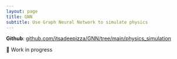 ```yaml
---
layout: page
title: GNN
subtitle: Use Graph Neural Network to simulate physics
---
```

**Github**: [github.com/itsadeepizza/GNN/tree/main/physics_simulation](https://github.com/itsadeepizza/GNN/tree/main/physics_simulation)

🚧 Work in progress